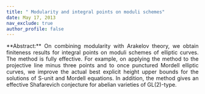 ```yaml
---
title: " Modularity and integral points on moduli schemes"
date: May 17, 2013
nav_exclude: true
author_profile: false
---
```

<div style="text-align: justify !important; text-justify: inter-word;" markdown="1">
**Abstract:** On combining modularity with Arakelov theory, we obtain finiteness results for integral points on moduli schemes of elliptic curves. The method is fully effective. For example, on applying the method to the projective line minus three points and to once punctured Mordell elliptic curves, we improve the actual best explicit height upper bounds for the solutions of S-unit and Mordell equations. In addition, the method gives an effective Shafarevich conjecture for abelian varieties of GL(2)-type.

